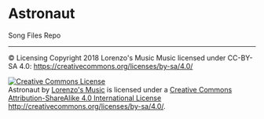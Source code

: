 # Astronaut
Song Files Repo

---

© Licensing
Copyright 2018 Lorenzo's Music
Music licensed under CC-BY-SA 4.0: https://creativecommons.org/licenses/by-sa/4.0/

<a rel="license" href="http://creativecommons.org/licenses/by-sa/4.0/"><img alt="Creative Commons License" style="border-width:0" src="https://i.creativecommons.org/l/by-sa/4.0/80x15.png" /></a><br /><span xmlns:dct="http://purl.org/dc/terms/" href="http://purl.org/dc/dcmitype/Sound" property="dct:title" rel="dct:type">Astronaut</span> by <a xmlns:cc="http://creativecommons.org/ns#" href="https://www.lorenzosmusic.com" property="cc:attributionName" rel="cc:attributionURL">Lorenzo's Music</a> is licensed under a <a rel="license" href="http://creativecommons.org/licenses/by-sa/4.0/">Creative Commons Attribution-ShareAlike 4.0 International License http://creativecommons.org/licenses/by-sa/4.0/</a>.
